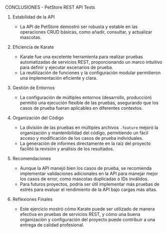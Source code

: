 CONCLUSIONES - PetStore REST API Tests

1. Estabilidad de la API
   - La API de PetStore demostró ser robusta y estable en las operaciones CRUD básicas, como añadir, consultar, y actualizar mascotas.

2. Eficiencia de Karate
   - Karate fue una excelente herramienta para realizar pruebas automatizadas de servicios REST, proporcionando un marco intuitivo para definir y ejecutar escenarios de prueba.
   - La reutilización de funciones y la configuración modular permitieron una implementación eficiente y clara.

3. Gestión de Entornos
   - La configuración de múltiples entornos (desarrollo, producción) permitió una ejecución flexible de las pruebas, asegurando que los casos de prueba fueran aplicables en diferentes contextos.

4. Organización del Código
   - La división de las pruebas en múltiples archivos `.feature` mejoró la organización y mantenibilidad del código, permitiendo un fácil acceso y modificación de los casos de prueba individuales.
   - La generación de informes directamente en la raíz del proyecto facilitó la revisión y análisis de los resultados.

5. Recomendaciones
   - Aunque la API manejó bien los casos de prueba, se recomienda implementar validaciones adicionales en la API para manejar mejor los casos de error, como mascotas duplicadas o IDs inválidos.
   - Para futuros proyectos, podría ser útil implementar más pruebas de estrés para evaluar el rendimiento de la API bajo cargas más altas.

6. Reflexiones Finales
   - Este ejercicio mostró cómo Karate puede ser utilizado de manera efectiva en pruebas de servicios REST, y cómo una buena organización y configuración del proyecto puede contribuir a una entrega de calidad profesional.

